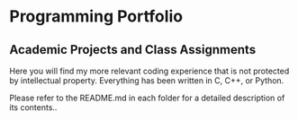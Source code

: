 # **Programming Portfolio**

## Academic Projects and Class Assignments 
Here you will find my more relevant coding experience that is not protected by intellectual property. Everything has been written in C, C++, or Python.


Please refer to the README.md in each folder for a detailed description of its contents.. 
